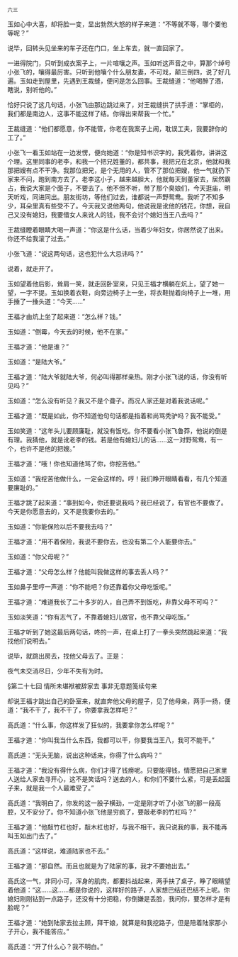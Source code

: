     六三 

   玉如心中大喜，却将脸一变，显出勃然大怒的样子来道：“不等就不等，哪个要他等呢？”

   说毕，回转头见坐来的车子还在门口，坐上车去，就一直回家了。

   一进得院门，只听到成衣案子上，一片喧嚷之声。玉如听这声音之中，算那个绰号小张飞的，嚷得最厉害。只听到他嚷个什么朋友妻，不可戏，颠三倒四，说了好几遍。玉如走到屋里，先遇到王裁缝，便问是怎么回事。王裁缝道：“他喝醉了酒，瞎说，别听他的。”

   恰好只说了这几句话，小张飞由那边跳过来了，对王裁缝拱了拱手道：“掌柜的，我们都是南边人，这事不能这样了结。你得出来帮我一个忙。”

   王裁缝道：“他们都愿意，你不能管，你老在我案子上闹，耽误工夫，我要辞你的工了。”

   小张飞一看玉如站在一边发愣，便向她道：“你是知书识字的，我凭着你，讲讲这个理。这里同事的老李，和我一个把兄姓董的，都共事，我把兄在北京，他就和我那把嫂有点不干净。我那位把兄，是个无用的人，管不了那位把嫂，他一气就扔下家来不问，跑到南方去了。老李这小子，越来越胆大，他就每天到董家去，居然霸占，我说大家是个面子，不要去了。他不但不听，带了那个臭娘们，今天逛庙，明天听戏，同进同出。朋友街坊，等他们过去，谁都说一声野鸳鸯。我听了不知多少，耳朵里真有些受不了。今天我又说他两句，他说我是讹他的钱花，你想，我自己又没有媳妇，我要借女人来讹人的钱，我不会讨个媳妇当王八去吗？”

   王裁缝瞪着眼睛大喝一声道：“你这是什么话，当着少年妇女，你居然说了出来。你还不给我滚了过去。”

   小张飞道：“说这两句话，这也犯什么大忌讳吗？”

   说着，就走开了。

   玉如望着他后影，耸肩一笑，就走回卧室来，只见王福才横躺在炕上，望了她一望，一字不提。玉如换着衣鞋，向旁边椅子上一坐，将衣鞋抛着向椅子上一堆，用手捶了一捶头道：“今天……”

   王福才由炕上坐了起来道：“怎么样？钱。”

   玉如道：“倒霉，今天去的时候，他不在家。”

   王福才道：“他是谁？”

   玉如道：“是陆大爷。”

   王福才道：“陆大爷就陆大爷，何必叫得那样亲热。刚才小张飞说的话，你没有听见吗？”

   玉如道：“怎么没有听见？我又不是个聋子。而况人家还是对着我说话呢。”

   王福才道：“既是如此，你不知道他句句话都是指着和尚骂秃驴吗？我不能受。”

   玉如笑道：“这年头儿要顾廉耻，就没有饭吃。你不要看小张飞鲁莽，他说的倒是有理。我猜他，就是讹老李的钱。若是他有媳妇儿的话……这一对野鸳鸯，有一个，也许不是他的把嫂。”

   王福才道：“哦！你也知道他骂了你，你挖苦他。”

   玉如道：“我挖苦他做什么，一定会这样的。哼！我们睁开眼睛看看，有几个知道要廉耻的。”

   王福才跳了起来道：“事到如今，你还要说我吗？我已经说了，有官也不要做了。今天是你愿意去的，又不是我要你去的。”

   玉如道：“你能保险以后不要我去吗？”

   王福才道：“用不着保险，我说不要你去，也没有第二个人能要你去。”

   玉如道：“你父母呢？”

   王福才道：“父母怎么样？他能叫我做这样的事去丢人吗？”

   玉如鼻子里哼一声道：“你不能吧？你还靠着你父母吃饭呢。”

   王福才道：“难道我长了二十多岁的人，自己弄不到饭吃，非靠父母不可吗？”

   玉如淡笑道：“你有志气了，不靠着媳妇儿做官，也不靠父母吃饭。”

   王福才听到了她这最后两句话，咚的一声，在桌上打了一拳头突然跳起来道：“我找他们说明去。”

   说毕，就跳出房去，找他父母去了。正是：

   夜气未交消尽日，少年不失有为时。

   §第二十七回 情所未堪袱被辞家去 事非无意题笺续句来

   却说王福才跳出自己的卧室来，就直奔他父母的屋子，见了他母亲，两手一扬，便道：“我不干了，我不干了，你要拿我怎样吧？”

   高氏道：“什么事，你这样发了狂似的，我要拿你怎么样呢？”

   王福才道：“你叫我当什么东西，我都可以干，你要我当王八，我可不能干。”

   高氏道：“无头无脑，说出这种话来，你得了什么病吗？”

   王福才道：“我没有得什么病，你们才得了钱痨呢。只要能得钱，情愿把自己家里人送给人家去寻开心，这不是笑话吗？送去的人，和你们不要什么紧，可是丢起面子来，就是我一个人最难受了。”

   高氏道：“我明白了，你发的这一股子横劲，一定是刚才听了小张飞的那一段高腔，又不安分了。你不知道小张飞他是穷疯了，要敲老李的竹杠吗？”

   王福才道：“他敲竹杠也好，敲木杠也好，与我不相干。我只说我的事，我不能再叫玉如出门去了。”

   高氏道：“这样说，难道陆家也不去。”

   王福才道：“那自然。而且也就是为了陆家的事，我才不要她出去。”

   高氏这一气，非同小可，浑身的肌肉，都要抖战起来，两手扶了桌子，睁了眼睛望着他道：“这……这……都是你说的，这样好的路子，人家想巴结还巴结不上呢。你媳妇刚刚钻到一点路子，还没有十分把稳，你倒嫌是丢脸，我问你，要怎样才是有脸呢？”

   王福才道：“她到陆家去拉主顾，拜干娘，就算是和我挖路子，但是陪着陆家那小子开心，我不能答应。”

   高氏道：“开了什么心？我不明白。”

